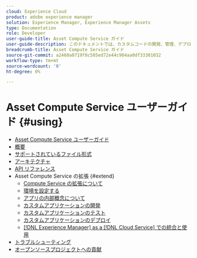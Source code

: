 ```yaml
---
cloud: Experience Cloud
product: adobe experience manager
solution: Experience Manager, Experience Manager Assets
type: Documentation
role: Developer
user-guide-title: Asset Compute Service ガイド
user-guide-description: このドキュメントでは、カスタムコードの開発、管理、デプロイ、トラブルシューティングの方法など、 [!DNL Asset Compute Service]  に関連するタスクについて説明しています。
breadcrumb-title: Asset Compute Service ガイド
source-git-commit: a2460a0719f8c585ed72e44c904aa0df33301032
workflow-type: tm+mt
source-wordcount: '0'
ht-degree: 0%

---
```



# Asset Compute Service ユーザーガイド {#using}

+ [Asset Compute Service ユーザーガイド](home.md)
+ [概要](introduction.md)
+ [サポートされているファイル形式](https://experienceleague.adobe.com/docs/experience-manager-cloud-service/assets/file-format-support.html?lang=ja)
+ [アーキテクチャ](architecture.md)
+ [API リファレンス](api.md)
+ Asset Compute Service の拡張 {#extend}
   + [Compute Service の拡張について](understand-extensibility.md)
   + [環境を設定する](setup-environment.md)
   + [アプリの内部概念について](custom-application-internals.md)
   + [カスタムアプリケーションの開発](develop-custom-application.md)
   + [カスタムアプリケーションのテスト](test-custom-application.md)
   + [カスタムアプリケーションのデプロイ](deploy-custom-application.md)
   + [ [!DNL Experience Manager]  as a  [!DNL Cloud Service] での統合と使用](https://experienceleague.adobe.com/docs/experience-manager-cloud-service/assets/asset-microservices-overview.html?lang=ja)
+ [トラブルシューティング](troubleshooting.md)
+ [オープンソースプロジェクトへの貢献](contribute-to-compute-service.md)
